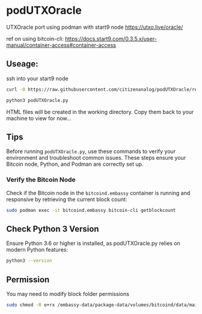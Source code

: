# podUTXOracle
UTXOracle port using podman with start9 node https://utxo.live/oracle/

ref on using bitcoin-cli: https://docs.start9.com/0.3.5.x/user-manual/container-access#container-access

## Useage:

 ssh into your start9 node
```bash
curl -O https://raw.githubusercontent.com/citizenanalog/podUTXOracle/refs/heads/main/podUTXOracle.py
```
```bash
python3 podUTXOracle.py
```
HTML files will be created in the working directory. Copy them back to your machine to view for now...

## Tips

Before running `podUTXOracle.py`, use these commands to verify your environment and troubleshoot common issues. These steps ensure your Bitcoin node, Python, and Podman are correctly set up.

### Verify the Bitcoin Node
Check if the Bitcoin node in the `bitcoind.embassy` container is running and responsive by retrieving the current block count:

```bash
sudo podman exec -it bitcoind.embassy bitcoin-cli getblockcount
```
## Check Python 3 Version
Ensure Python 3.6 or higher is installed, as podUTXOracle.py relies on modern Python features:
```bash
python3 --version
```
## Permission
You may need to modify block folder permissions
```bash
sudo chmod -R o+rx /embassy-data/package-data/volumes/bitcoind/data/main/blocks
```


